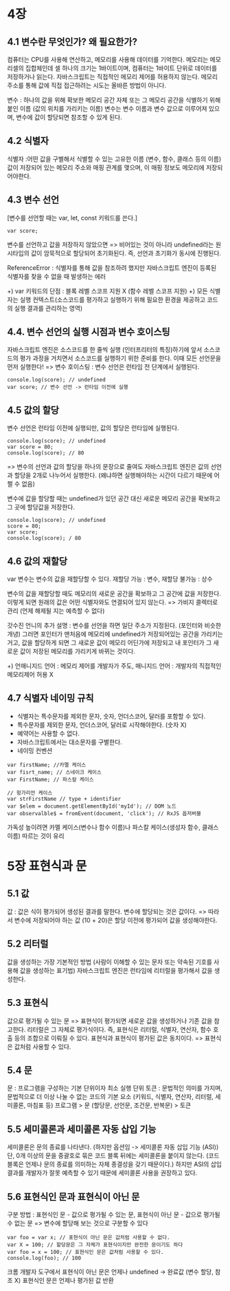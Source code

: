 # 4장
## 4.1 변수란 무엇인가? 왜 필요한가?
컴퓨터는 CPU를 사용해 연산하고, 메모리를 사용해 데이터를 기억한다.
메모리는 메모리셀의 집합체인데 셀 하나의 크기는 1바이트이며, 컴퓨터는 1바이트 단위로 데이터를 저장하거나 읽는다.
자바스크립트는 직접적인 메모리 제어를 허용하지 않는다.
메모리 주소를 통해 값에 직접 접근하려는 시도는 올바른 방법이 아니다.

변수 : 하나의 값을 위해 확보한 메모리 공간 자체 또는 그 메모리 공간을 식별하기 위해 붙인 이름 (값의 위치를 가리키는 이름)
변수는 변수 이름과 변수 값으로 이루어져 있으며, 변수에 값이 할당되면 참조할 수 있게 된다.

## 4.2 식별자
식별자 :어떤 값을 구별해서 식별할 수 있는 고유한 이름 (변수, 함수, 클래스 등의 이름)
값이 저장되어 있는 메모리 주소와 매핑 관계를 맺으며, 이 매핑 정보도 메모리에 저장되어야한다.

## 4.3 변수 선언
[변수를 선언할 때는 var, let, const 키워드를 쓴다.]
```
var score;
```
변수를 선언하고 값을 저장하지 않았으면 => 비어있는 것이 아니라 undefined라는 원시타입의 값이 암묵적으로 할당되어 초기화된다.
즉, 선언과 초기화가 동시에 진행된다. 

ReferenceError : 식별자를 통해 값을 참조하려 했지만 자바스크립트 엔진이 등록된 식별자를 찾을 수 없을 때 발생하는 에러

+) var 키워드의 단점 : 블록 레벨 스코프 지원 X (함수 레벨 스코프 지원)
+) 모든 식별자는 실행 컨텍스트(소스코드를 평가하고 실행하기 위해 필요한 환경을 제공하고 코드의 실행 결과를 관리하는 영역)

## 4.4. 변수 선언의 실행 시점과 변수 호이스팅
자바스크립트 엔진은 소스코드를 한 줄씩 실행 (인터프리터의 특징)하기에 앞서 소스코드의 평가 과정을 거치면서 소스코드를 실행하기 위한 준비를 한다.
이때 모든 선언문을 먼저 실행한다!
=> 변수 호이스팅 : 변수 선언은 런타임 전 단계에서 실행된다.
```
console.log(score); // undefined
var score; // 변수 선언 -> 런타임 이전에 실행
```

## 4.5 값의 할당
변수 선언은 런타임 이전에 실행되만, 값의 할당은 런타임에 실행된다.
```
console.log(score); // undefined
var score = 80;
console.log(score); // 80
```
=> 변수의 선언과 값의 할당을 하나의 문장으로 줄여도 자바스크립트 엔진은 값의 선언과 할당을 2개로 나누어서 실행한다.
(왜냐하면 실행해야하는 시간이 다르기 때문에 어쩔 수 없음)

변수에 값을 할당할 때는 undefined가 있던 공간 대신 새로운 메모리 공간을 확보하고 그 곳에 할당값을 저장한다.
```
console.log(score); // undefined
score = 80;
var score;
console.log(score); / 80
```

## 4.6 값의 재할당
var 변수는 변수의 값을 재할당할 수 있다.
재할당 가능 : 변수, 재할당 불가능 : 상수

변수의 값을 재할당할 때도 메모리의 새로운 공간을 확보하고 그 공간에 값을 저장한다.
이렇게 되면 원래의 값은 어떤 식별자와도 연결되어 있지 않는다. => 가비지 콜렉터로 관리 (언제 해제될 지는 예측할 수 없다)

갓수진 언니의 추가 설명 : 변수를 선언을 하면 일단 주소가 지정된다. (포인터와 비슷한 개녕) 그러면 포인터가 맨처음에 메모리에 undefined가 저장되어있는 공간을 가리키는 거고,
값을 할당하게 되면 그 새로운 값이 메모리 어딘가에 저장되고 내 포인터가 그 새로운 값이 저장된 메모리를 가리키게 바뀌는 것이다.

 +) 언매니지드 언어 : 메모리 제어를 개발자가 주도, 매니지드 언어 : 개발자의 직접적인 메모리제어 허용 X

 ## 4.7 식별자 네이밍 규칙
 - 식별자는 특수문자를 제외한 문자, 숫자, 언더스코어, 달러를 포함할 수 있다.
 - 특수문자를 제외한 문자, 언더스코어, 달러로 시작해야한다. (숫자 X)
 - 예약어는 사용할 수 없다.
 - 자바스크립트에서는 대소문자를 구별한다.
 - 네이밍 컨벤션
```
var firstName; //카멜 케이스
var fisrt_name; // 스네이크 케이스
var FirstName; // 파스칼 케이스

// 헝가리언 케이스
var strFirstName // type + identifier
var $elem = document.getElementById('myId'); // DOM 노드
var observalble$ = fromEvent(document, 'click'); // RxJS 옵저버블
```
가독성 높이려면 카멜 케이스(변수나 함수 이름)나 파스칼 케이스(생성자 함수, 클래스 이름) 따르는 것이 유리

# 5장 표현식과 문

## 5.1 값
값 : 값은 식이 평가되어 생성된 결과를 말한다.
변수에 할당되는 것은 값이다.
=> 따라서 변수에 저장되어야 하는 값 (10 + 20)은 할당 이전에 평가되어 값을 생성해야한다.

## 5.2 리터럴
값을 생성하는 가장 기본적인 방법 (사람이 이해할 수 있는 문자 또는 약속된 기호를 사용해 값을 생성하는 표기법)
자바스크립트 엔진은 런타임에 리터럴을 평가해서 값을 생성한다.

## 5.3 표현식
값으로 평가될 수 있는 문
=> 표현식이 평가되면 새로운 값을 생성하거나 기존 값을 참고한다.
리터럴은 그 자체로 평가식이다.
즉, 표현식은 리터럴, 식별자, 연산자, 함수 호출 등의 조합으로 이뤄질 수 있다.
표현식과 표현식이 평가된 값은 동치이다.
=> 표현식은 값처럼 사용할 수 있다.

## 5.4 문
문 : 프로그램을 구성하는 기본 단위이자 최소 실행 단위
토큰 : 문법적인 의미를 가지며, 문법적으로 더 이상 나눌 수 없는 코드의 기본 요소 (키워드, 식별자, 연산자, 리터럴, 세미콜론, 마침표 등)
프로그램 > 문 (할당문, 선언문, 조건문, 반복문) > 토큰

## 5.5 세미콜론과 세미콜론 자동 삽입 기능
세미콜론은 문의 종료를 나타낸다. (하지만 옵션임 -> 세미콜론 자동 삽입 기능 (ASI))
단, 0개 이상의 문을 중괄호로 묶은 코드 블록 뒤에는 세미콜론을 붙이지 않는다.
(코드 블록은 언제나 문의 종료를 의미하는 자체 종결성을 갖기 때문이다.)
하지만 ASI의 삽입 결과를 개발자가 잘못 예측할 수 있기 때문에 세미콜론 사용을 권장하고 있다.

## 5.6 표현식인 문과 표현식이 아닌 문
구분 방법 : 표현식인 문 - 값으로 평가될 수 있는 문, 표현식이 아닌 문 - 값으로 평가될 수 없는 문
=> 변수에 할당해 보는 것으로 구분할 수 있다
```
var foo = var x; // 표현식이 아닌 문은 값처럼 사용할 수 없다.
var X = 100; // 할당문은 그 자체가 표현식이지만 완전한 문이기도 하다
var foo = x = 100; // 표현식인 문은 값처럼 사용할 수 있다.
console.log(foo); // 100
```
크롬 개발자 도구에서 표현식이 아닌 문은 언제나 undefined -> 완료값 (변수 할당, 참조 X)
표현식인 문은 언제나 평가된 값 반환
